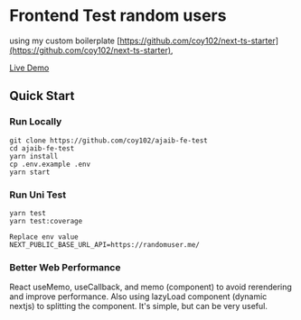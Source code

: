 # Frontend Test random users

using my custom boilerplate [https://github.com/coy102/next-ts-starter](https://github.com/coy102/next-ts-starter),

[Live Demo](https://vercel.com/fajarsep12/ajaib-fe-test/DfCk57koc6K3XrQ7Hv9rUMpqcEby)

## Quick Start

### Run Locally

```
git clone https://github.com/coy102/ajaib-fe-test
cd ajaib-fe-test
yarn install
cp .env.example .env
yarn start
```

### Run Uni Test

```
yarn test
yarn test:coverage
```

```
Replace env value
NEXT_PUBLIC_BASE_URL_API=https://randomuser.me/
```

### Better Web Performance
React useMemo, useCallback, and memo (component) to avoid rerendering and improve performance. Also using lazyLoad component (dynamic nextjs) to splitting the component. It's simple, but can be very useful.
